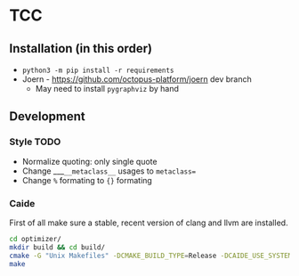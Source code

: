 # TCC

## Installation (in this order)

* `python3 -m pip install -r requirements`
* Joern - https://github.com/octopus-platform/joern dev branch
  * May need to install `pygraphviz` by hand

## Development

### Style TODO

* Normalize quoting: only single quote
* Change ___`__metaclass__` usages to `metaclass=`
* Change `%` formating to `{}` formating

### Caide

First of all make sure a stable, recent version of clang and llvm are installed.

```sh
cd optimizer/
mkdir build && cd build/
cmake -G "Unix Makefiles" -DCMAKE_BUILD_TYPE=Release -DCAIDE_USE_SYSTEM_CLANG=ON ../src/
make
```
